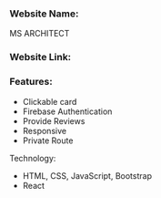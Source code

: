 ### Website Name: 
MS ARCHITECT

### Website Link: 

### Features:
* Clickable card
* Firebase Authentication
* Provide Reviews
* Responsive 
* Private Route

Technology:
* HTML, CSS, JavaScript, Bootstrap
* React
